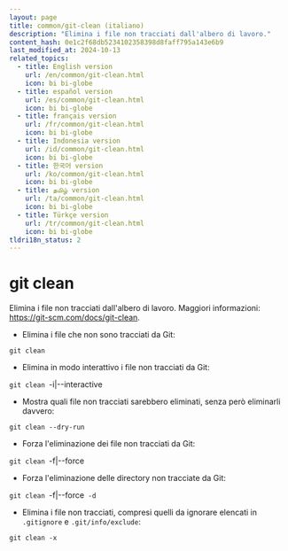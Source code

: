 ```yaml
---
layout: page
title: common/git-clean (italiano)
description: "Elimina i file non tracciati dall'albero di lavoro."
content_hash: 0e1c2f68db5234102358398d8faff795a143e6b9
last_modified_at: 2024-10-13
related_topics:
  - title: English version
    url: /en/common/git-clean.html
    icon: bi bi-globe
  - title: español version
    url: /es/common/git-clean.html
    icon: bi bi-globe
  - title: français version
    url: /fr/common/git-clean.html
    icon: bi bi-globe
  - title: Indonesia version
    url: /id/common/git-clean.html
    icon: bi bi-globe
  - title: 한국어 version
    url: /ko/common/git-clean.html
    icon: bi bi-globe
  - title: தமிழ் version
    url: /ta/common/git-clean.html
    icon: bi bi-globe
  - title: Türkçe version
    url: /tr/common/git-clean.html
    icon: bi bi-globe
tldri18n_status: 2
---
```

# git clean

Elimina i file non tracciati dall'albero di lavoro.
Maggiori informazioni: <https://git-scm.com/docs/git-clean>.

- Elimina i file che non sono tracciati da Git:

`git clean`

- Elimina in modo interattivo i file non tracciati da Git:

`git clean `<span class="tldr-var badge badge-pill bg-dark-lm bg-white-dm text-white-lm text-dark-dm font-weight-bold">-i|--interactive</span>

- Mostra quali file non tracciati sarebbero eliminati, senza però eliminarli davvero:

`git clean --dry-run`

- Forza l'eliminazione dei file non tracciati da Git:

`git clean `<span class="tldr-var badge badge-pill bg-dark-lm bg-white-dm text-white-lm text-dark-dm font-weight-bold">-f|--force</span>

- Forza l'eliminazione delle directory non tracciate da Git:

`git clean `<span class="tldr-var badge badge-pill bg-dark-lm bg-white-dm text-white-lm text-dark-dm font-weight-bold">-f|--force</span>` -d`

- Elimina i file non tracciati, compresi quelli da ignorare elencati in `.gitignore` e `.git/info/exclude`:

`git clean -x`
